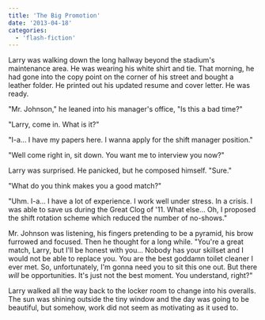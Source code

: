 ```yaml
---
title: 'The Big Promotion'
date: '2013-04-18'
categories:
  - 'flash-fiction'
---
```


Larry was walking down the long hallway beyond the stadium's maintenance area.
He was wearing his white shirt and tie. That morning, he had gone into the copy
point on the corner of his street and bought a leather folder. He printed out
his updated resume and cover letter. He was ready.

"Mr. Johnson," he leaned into his manager's office, "Is this a bad time?"

"Larry, come in. What is it?"

"I-a... I have my papers here. I wanna apply for the shift manager position."

"Well come right in, sit down. You want me to interview you now?"

Larry was surprised. He panicked, but he composed himself. "Sure."

"What do you think makes you a good match?"

"Uhm. I-a... I have a lot of experience. I work well under stress. In a crisis.
I was able to save us during the Great Clog of '11. What else... Oh, I proposed
the shift rotation scheme which reduced the number of no-shows."

Mr. Johnson was listening, his fingers pretending to be a pyramid, his brow
furrowed and focused. Then he thought for a long while. "You're a great match,
Larry, but I'll be honest with you... Nobody has your skillset and I would not
be able to replace you. You are the best goddamn toilet cleaner I ever met. So,
unfortunately, I'm gonna need you to sit this one out. But there _will_ be
opportunities. It's just not the best moment. You understand, right?"

Larry walked all the way back to the locker room to change into his overalls.
The sun was shining outside the tiny window and the day was going to be
beautiful, but somehow, work did not seem as motivating as it used to.
